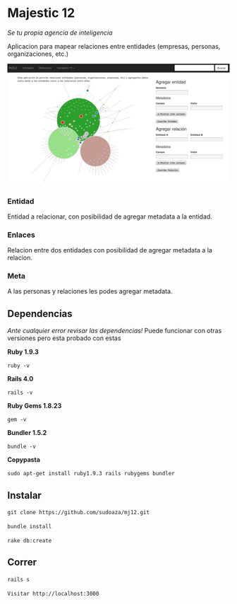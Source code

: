 Majestic 12
============
_Se tu propia agencia de inteligencia_

Aplicacion para mapear relaciones entre entidades 
(empresas, personas, organizaciones, etc.)


![MJ12](captura.png)

### Entidad

Entidad a relacionar, con posibilidad de agregar
metadata a la entidad.

### Enlaces

Relacion entre dos entidades con posibilidad de agregar
metadata a la relacion.

### Meta

A las personas y relaciones les podes agregar metadata.

## Dependencias

_Ante cualquier error revisar las dependencias!_
Puede funcionar con otras versiones pero esta probado 
con estas

**Ruby 1.9.3**

    ruby -v

**Rails 4.0**

    rails -v

**Ruby Gems 1.8.23**

    gem -v 

**Bundler 1.5.2**

    bundle -v

**Copypasta**

    sudo apt-get install ruby1.9.3 rails rubygems bundler

## Instalar

    git clone https://github.com/sudoaza/mj12.git

    bundle install

    rake db:create


## Correr

    rails s
    
    Visitar http://localhost:3000


